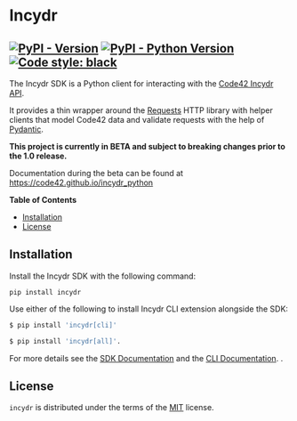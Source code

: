 # Incydr

[![PyPI - Version](https://img.shields.io/pypi/v/incydr.svg)](https://pypi.org/project/incydr)
[![PyPI - Python Version](https://img.shields.io/pypi/pyversions/incydr.svg)](https://pypi.org/project/incydr)
[![Code style: black](https://img.shields.io/badge/code%20style-black-000000.svg)](https://github.com/psf/black)
-----

The Incydr SDK is a Python client for interacting with the [Code42 Incydr API](https://developer.code42.com/api).

It provides a thin wrapper around the [Requests](https://requests.readthedocs.io/en/latest/) HTTP library with
helper clients that model Code42 data and validate requests with the help of [Pydantic](https://pydantic-docs.helpmanual.io).

**This project is currently in BETA and subject to breaking changes prior to the 1.0 release.**

Documentation during the beta can be found at https://code42.github.io/incydr_python

**Table of Contents**

- [Installation](#installation)
- [License](#license)

## Installation

Install the Incydr SDK with the following command:

```console
pip install incydr
```

Use either of the following to install Incydr CLI extension alongside the SDK:

```bash
$ pip install 'incydr[cli]'
```

```bash
$ pip install 'incydr[all]'.
```

For more details see the [SDK Documentation](docs/sdk/index.md) and the [CLI Documentation](docs/cli/getting_started.md).
.
## License

`incydr` is distributed under the terms of the [MIT](https://spdx.org/licenses/MIT.html) license.
